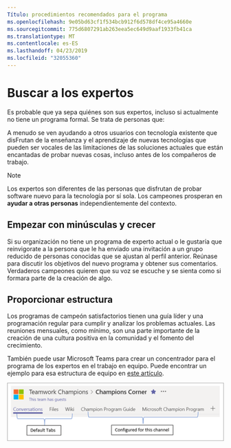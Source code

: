 ```yaml
---
Título: procedimientos recomendados para el programa
ms.openlocfilehash: 9e05bd63cf1f534bcb912f6d578df4ce95a4660e
ms.sourcegitcommit: 775d6807291ab263eea5ec649d9aaf1933fb41ca
ms.translationtype: MT
ms.contentlocale: es-ES
ms.lasthandoff: 04/23/2019
ms.locfileid: "32055360"
---
```

# <a name="finding-your-champions"></a>Buscar a los expertos 

Es probable que ya sepa quiénes son sus expertos, incluso si actualmente no tiene un programa formal.  Se trata de personas que:

A menudo se ven ayudando a otros usuarios con tecnología existente que disFrutan de la enseñanza y el aprendizaje de nuevas tecnologías que pueden ser vocales de las limitaciones de las soluciones actuales que están encantadas de probar nuevas cosas, incluso antes de los compañeros de trabajo.

> [!NOTE]
> Los expertos son diferentes de las personas que disfrutan de probar software nuevo para la tecnología por sí sola. Los campeones prosperan en **ayudar a otras personas** independientemente del contexto. 

## <a name="start-small-and-grow"></a>Empezar con minúsculas y crecer

Si su organización no tiene un programa de experto actual o le gustaría que reinvigorate a la persona que le ha enviado una invitación a un grupo reducido de personas conocidas que se ajustan al perfil anterior.  Reúnase para discutir los objetivos del nuevo programa y obtener sus comentarios. Verdaderos campeones quieren que su voz se escuche y se sienta como si formara parte de la creación de algo.  

## <a name="provide-structure"></a>Proporcionar estructura

Los programas de campeón satisfactorios tienen una guía líder y una programación regular para cumplir y analizar los problemas actuales.  Las reuniones mensuales, como mínimo, son una parte importante de la creación de una cultura positiva en la comunidad y el fomento del crecimiento.  

También puede usar Microsoft Teams para crear un concentrador para el programa de los expertos en el trabajo en equipo.  Puede encontrar un ejemplo para esa estructura de equipo en [este artículo](https://docs.microsoft.com/en-us/MicrosoftTeams/teams-adoption-your-first-teams).

![pestañas de equipo de trabajo experto](media/teams-adoption-tab-example.png)